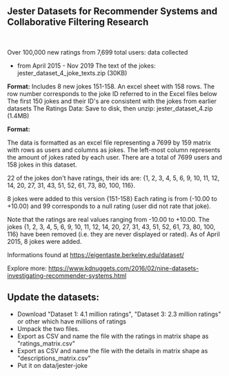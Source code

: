 ## Jester Datasets for Recommender Systems and Collaborative Filtering Research
<br />

Over 100,000 new ratings from 7,699 total users: data collected 
- from April 2015 - Nov 2019
The text of the jokes: jester_dataset_4_joke_texts.zip (30KB)

**Format:**
Includes 8 new jokes 151-158.
An excel sheet with 158 rows.
The row number corresponds to the joke ID referred to in the Excel files below
The first 150 jokes and their ID's are consistent with the jokes from earlier datasets
The Ratings Data: Save to disk, then unzip: jester_dataset_4.zip (1.4MB)

**Format:**

The data is formatted as an excel file representing a 7699 by 159 matrix with rows as users and columns as jokes. The left-most column represents the amount of jokes rated by each user. There are a total of 7699 users and 158 jokes in this dataset.

22 of the jokes don't have ratings, their ids are: {1, 2, 3, 4, 5, 6, 9, 10, 11, 12, 14, 20, 27, 31, 43, 51, 52, 61, 73, 80, 100, 116}.

8 jokes were added to this version {151-158}
Each rating is from (-10.00 to +10.00) and 99 corresponds to a null rating (user did not rate that joke).

Note that the ratings are real values ranging from -10.00 to +10.00. The jokes {1, 2, 3, 4, 5, 6, 9, 10, 11, 12, 14, 20, 27, 31, 43, 51, 52, 61, 73, 80, 100, 116} have been removed (i.e. they are never displayed or rated). As of April 2015, 8 jokes were added.

Informations found at https://eigentaste.berkeley.edu/dataset/

Explore more: https://www.kdnuggets.com/2016/02/nine-datasets-investigating-recommender-systems.html


## Update the datasets:

- Download "Dataset 1: 4.1 million ratings", "Dataset 3: 2.3 million ratings" or other which have millions of ratings
- Umpack the two files.
- Export as CSV and name the file with the ratings in matrix shape as "ratings_matrix.csv"
- Export as CSV and name the file with the details in matrix shape as "descriptions_matrix.csv"
- Put it on data/jester-joke